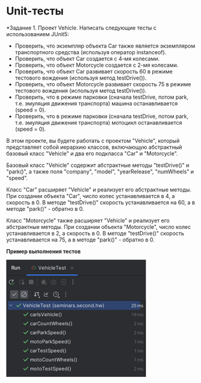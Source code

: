 # Unit-тесты

*Задание 1.
Проект Vehicle. Написать следующие тесты с использованием JUnit5:

- Проверить, что экземпляр объекта Car также является экземпляром транспортного средства (используя оператор instanceof).
- Проверить, что объект Car создается с 4-мя колесами.
- Проверить, что объект Motorcycle создается с 2-мя колесами.
- Проверить, что объект Car развивает скорость 60 в режиме тестового вождения (используя метод testDrive()).
- Проверить, что объект Motorcycle развивает скорость 75 в режиме тестового вождения (используя метод testDrive()).
- Проверить, что в режиме парковки (сначала testDrive, потом park, т.е. эмуляция движения транспорта) машина останавливается (speed = 0).
- Проверить, что в режиме парковки (сначала testDrive, потом park, т.е. эмуляция движения транспорта) мотоцикл останавливается (speed = 0).

В этом проекте, вы будете работать с проектом "Vehicle", который представляет собой иерархию классов, 
включающую абстрактный базовый класс "Vehicle" и два его подкласса "Car" и "Motorcycle".

Базовый класс "Vehicle" содержит абстрактные методы "testDrive()" и "park()", 
а также поля "company", "model", "yearRelease", "numWheels" и "speed".

Класс "Car" расширяет "Vehicle" и реализует его абстрактные методы. При создании объекта "Car", 
число колес устанавливается в 4, а скорость в 0. В методе "testDrive()" скорость устанавливается на 60, 
а в методе "park()" - обратно в 0.

Класс "Motorcycle" также расширяет "Vehicle" и реализует его абстрактные методы. При создании объекта "Motorcycle", 
число колес устанавливается в 2, а скорость в 0. В методе "testDrive()" скорость устанавливается на 75, 
а в методе "park()" - обратно в 0.

**Пример выполнения тестов**

![](images/img_01.png)

